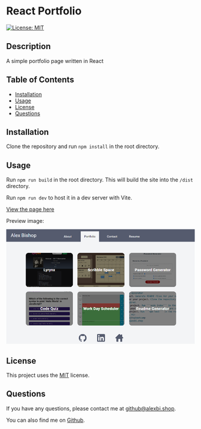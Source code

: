 # React Portfolio

[![License: MIT](https://img.shields.io/badge/License-MIT-yellow.svg)](https://opensource.org/licenses/MIT)

## Description

A simple portfolio page written in React

## Table of Contents

* [Installation](#installation)
* [Usage](#usage)
* [License](#license)
* [Questions](#questions)

## Installation

Clone the repository and run ```npm install``` in the root directory.

## Usage

Run ```npm run build``` in the root directory. This will build the site into the ```/dist``` directory.

Run ```npm run dev``` to host it in a dev server with Vite.

[View the page here](https://alexbishopreactportfolip.netlify.app/)

Preview image:

![Preview image](preview.png)

## License

This project uses the [MIT](https://opensource.org/licenses/MIT) license.


## Questions

If you have any questions, please contact me at [github@alexbi.shop](mailto:github@alexbi.shop).

You can also find me on [Github](https://github.com/alexbishopbootcamp).
